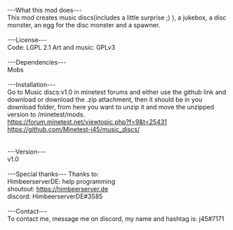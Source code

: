 ---What this mod does---<br>
This mod creates music discs(includes a little surprise ;) ), a jukebox, a disc monster, an egg for the disc monster and a spawner.
<br><br>
---License---<br>
Code: LGPL 2.1
Art and music: GPLv3
<br><br>
---Dependencies---<br>
Mobs
<br><br>
---Installation---<br>
Go to Music discs:v1.0 in minetest forums and either use the github link and download or download the .zip attachment, then it should be in you download folder, from here you want to unzip it and move the unzipped version to /minetest/mods.<br>
https://forum.minetest.net/viewtopic.php?f=9&t=25431<br>
https://github.com/Minetest-j45/music_discs/<br>
<br><br>
---Version---<br>
v1.0
<br><br>
---Special thanks---
Thanks to:<br>
HimbeerserverDE: help programming   
shoutout: https://himbeerserver.de   
discord: HimbeerserverDE#3585
<br><br>
---Contact---<br>
To contact me, message me on discord, my name and hashtag is: j45#7171
